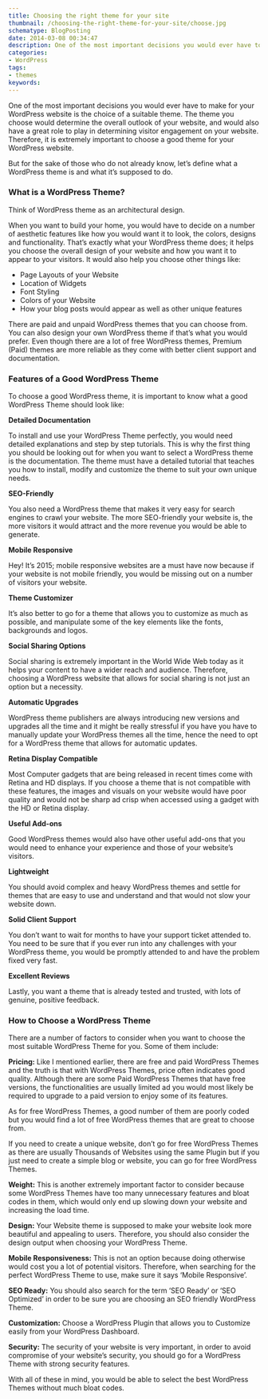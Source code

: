 ```yaml
---
title: Choosing the right theme for your site
thumbnail: /choosing-the-right-theme-for-your-site/choose.jpg
schematype: BlogPosting
date: 2014-03-08 00:34:47
description: One of the most important decisions you would ever have to make for your WordPress website is the choice of a suitable theme. The theme you choose would determine the overall outlook of your website, and would also have a great role to play in determining visitor engagement on your website.
categories:
- WordPress
tags:
- themes
keywords:
---
```


One of the most important decisions you would ever have to make for your WordPress website is the choice of a suitable theme. The theme you choose would determine the overall outlook of your website, and would also have a great role to play in determining visitor engagement on your website. Therefore, it is extremely important to choose a good theme for your WordPress website.

But for the sake of those who do not already know, let’s define what a WordPress theme is and what it’s supposed to do.
<!-- more -->
### What is a WordPress Theme?

Think of WordPress theme as an architectural design.

When you want to build your home, you would have to decide on a number of aesthetic features like how you would want it to look, the colors, designs and functionality. That’s exactly what your WordPress theme does; it helps you choose the overall design of your website and how you want it to appear to your visitors. It would also help you choose other things like:

- Page Layouts of your Website
- Location of Widgets
- Font Styling
- Colors of your Website
- How your blog posts would appear as well as other unique features

There are paid and unpaid WordPress themes that you can choose from. You can also design your own WordPress theme if that’s what you would prefer. Even though there are a lot of free WordPress themes, Premium (Paid) themes are more reliable as they come with better client support and documentation.

### Features of a Good WordPress Theme

To choose a good WordPress theme, it is important to know what a good WordPress Theme should look like:

**Detailed Documentation**

To install and use your WordPress Theme perfectly, you would need detailed explanations and step by step tutorials. This is why the first thing you should be looking out for when you want to select a WordPress theme is the documentation. The theme must have a detailed tutorial that teaches you how to install, modify and customize the theme to suit your own unique needs.

**SEO-Friendly**

You also need a WordPress theme that makes it very easy for search engines to crawl your website. The more SEO-friendly your website is, the more visitors it would attract and the more revenue you would be able to generate.

**Mobile Responsive**

Hey! It’s 2015; mobile responsive websites are a must have now because if your website is not mobile friendly, you would be missing out on a number of visitors your website.

**Theme Customizer**

It’s also better to go for a theme that allows you to customize as much as possible, and manipulate some of the key elements like the fonts, backgrounds and logos.

**Social Sharing Options**

Social sharing is extremely important in the World Wide Web today as it helps your content to have a wider reach and audience. Therefore, choosing a WordPress website that allows for social sharing is not just an option but a necessity.

**Automatic Upgrades**

WordPress theme publishers are always introducing new versions and upgrades all the time and it might be really stressful if you have you have to manually update your WordPress themes all the time, hence the need to opt for a WordPress theme that allows for automatic updates.

**Retina Display Compatible**

Most Computer gadgets that are being released in recent times come with Retina and HD displays. If you choose a theme that is not compatible with these features, the images and visuals on your website would have poor quality and would not be sharp ad crisp when accessed using a gadget with the HD or Retina display.

**Useful Add-ons**

Good WordPress themes would also have other useful add-ons that you would need to enhance your experience and those of your website’s visitors.

**Lightweight**

You should avoid complex and heavy WordPress themes and settle for themes that are easy to use and understand and that would not slow your website down.

**Solid Client Support**

You don’t want to wait for months to have your support ticket attended to. You need to be sure that if you ever run into any challenges with your WordPress theme, you would be promptly attended to and have the problem fixed very fast.

**Excellent Reviews**

Lastly, you want a theme that is already tested and trusted, with lots of genuine, positive feedback.

### How to Choose a WordPress Theme

There are a number of factors to consider when you want to choose the most suitable WordPress Theme for you. Some of them include:

**Pricing:** Like I mentioned earlier, there are free and paid WordPress Themes and the truth is that with WordPress Themes, price often indicates good quality. Although there are some Paid WordPress Themes that have free versions, the functionalities are usually limited ad you would most likely be required to upgrade to a paid version to enjoy some of its features.

As for free WordPress Themes, a good number of them are poorly coded but you would find a lot of free WordPress themes that are great to choose from.

If you need to create a unique website, don’t go for free WordPress Themes as there are usually Thousands of Websites using the same Plugin but if you just need to create a simple blog or website, you can go for free WordPress Themes.

**Weight:** This is another extremely important factor to consider because some WordPress Themes have too many unnecessary features and bloat codes in them, which would only end up slowing down your website and increasing the load time.

**Design:** Your Website theme is supposed to make your website look more beautiful and appealing to users. Therefore, you should also consider the design output when choosing your WordPress Theme.

**Mobile Responsiveness:** This is not an option because doing otherwise would cost you a lot of potential visitors. Therefore, when searching for the perfect WordPress Theme to use, make sure it says ‘Mobile Responsive’.

**SEO Ready:** You should also search for the term ‘SEO Ready’ or ‘SEO Optimized’ in order to be sure you are choosing an SEO friendly WordPress Theme.

**Customization:** Choose a WordPress Plugin that allows you to Customize easily from your WordPress Dashboard.

**Security:** The security of your website is very important, in order to avoid compromise of your website’s security, you should go for a WordPress Theme with strong security features.

With all of these in mind, you would be able to select the best WordPress Themes without much bloat codes.
